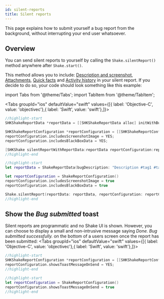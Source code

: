 ```yaml
---
id: silent-reports
title: Silent reports
---
```

This page explains how to submit yourself a bug report from the background, without interrupting your end user whatsoever.

## Overview
You can send silent reports to yourself by calling the `Shake.silentReport()` method anywhere after `Shake.start()`.

This method allows you to include: [Description and screenshot](ios/screenshot.md), [Attachments](ios/attachments.md), [Quick facts](ios/quick-facts.md) and [Activity history](ios/activity.md) in your silent report.
If you decide to do so, your code should look something like this example:


import Tabs from '@theme/Tabs';
import TabItem from '@theme/TabItem';

<Tabs groupId="ios" defaultValue="swift" values={[{ label: 'Objective-C', value: 'objectivec'},{ label: 'Swift', value: 'swift'},]}><TabItem value="objectivec">

```objectivec title="AppDelegate.m"
//highlight-start
SHKShakeReportData *reportData = [[SHKShakeReportData alloc] initWithBugDescription:@"Description #tag1 #tag2" attachedFiles:@[]];

SHKShakeReportConfiguration *reportConfiguration = [[SHKShakeReportConfiguration alloc] init];
reportConfiguration.includesScreenshotImage = YES;
reportConfiguration.includesBlackBoxData = YES;

[SHKShake silentReportWithReportData:reportData reportConfiguration:reportConfiguration];
//highlight-end
```

</TabItem><TabItem value="swift">

```swift title="AppDelegate.swift"
//highlight-start
let reportData = ShakeReportData(bugDescription: "Description #tag1 #tag2", attachedFiles: [])

let reportConfiguration = ShakeReportConfiguration()
reportConfiguration.includesScreenshotImage = true
reportConfiguration.includesBlackBoxData = true

Shake.silentReport(reportData: reportData, reportConfiguration: reportConfiguration)
//highlight-end
```

</TabItem></Tabs>


## Show the *Bug submitted* toast
Silent reports are programmatic and no Shake UI is shown.
However, you can choose to display a small and non-intrusive message saying
*Done. Bug submitted successfully.* on the bottom of a users screen once the report has been submitted:
<Tabs groupId="ios" defaultValue="swift" values={[{ label: 'Objective-C', value: 'objectivec'},{ label: 'Swift', value: 'swift'},]}><TabItem value="objectivec">

```objectivec title="AppDelegate.m"
//highlight-start
SHKShakeReportConfiguration *reportConfiguration = [[SHKShakeReportConfiguration alloc] init];
reportConfiguration.showsToastMessageOnSend = YES;
//highlight-end
```

</TabItem><TabItem value="swift">

```swift title="AppDelegate.swift"
//highlight-start
let reportConfiguration = ShakeReportConfiguration()
reportConfiguration.showsToastMessageOnSend = true
//highlight-end
```

</TabItem></Tabs>

